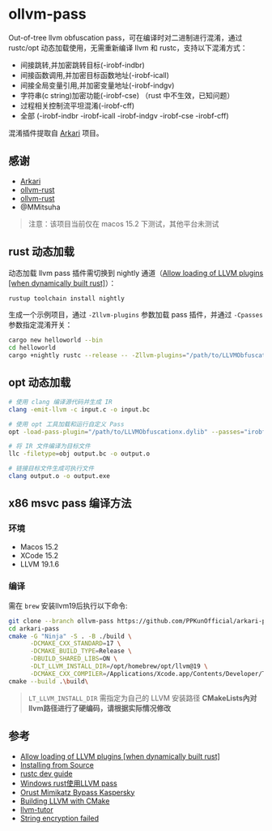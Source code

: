 # ollvm-pass

Out-of-tree llvm obfuscation pass，可在编译时对二进制进行混淆，通过 rustc/opt 动态加载使用，无需重新编译 llvm 和 rustc，支持以下混淆方式：

- 间接跳转,并加密跳转目标(-irobf-indbr)
- 间接函数调用,并加密目标函数地址(-irobf-icall)
- 间接全局变量引用,并加密变量地址(-irobf-indgv)
- 字符串(c string)加密功能(-irobf-cse) （rust 中不生效，已知问题）
- 过程相关控制流平坦混淆(-irobf-cff)
- 全部 (-irobf-indbr -irobf-icall -irobf-indgv -irobf-cse -irobf-cff)

混淆插件提取自 [Arkari](https://github.com/KomiMoe/Arkari) 项目。

## 感谢

- [Arkari](https://github.com/KomiMoe/Arkari)
- [ollvm-rust](https://github.com/0xlane/ollvm-rust)
- [ollvm-rust](https://github.com/MMitsuha/ollvm-rust)
- @MMitsuha

> 注意：该项目当前仅在 macos 15.2 下测试，其他平台未测试

## rust 动态加载

动态加载 llvm pass 插件需切换到 nightly 通道（[Allow loading of LLVM plugins [when dynamically built rust]](https://github.com/rust-lang/rust/pull/82734)）：

```bash
rustup toolchain install nightly
```

生成一个示例项目，通过 `-Zllvm-plugins` 参数加载 pass 插件，并通过 `-Cpasses` 参数指定混淆开关：

```bash
cargo new helloworld --bin
cd helloworld
cargo +nightly rustc --release -- -Zllvm-plugins="/path/to/LLVMObfuscationx.dylib" -Cpasses="irobf(irobf-indbr,irobf-icall,irobf-indgv,irobf-cff,irobf-cse)"
```

## opt 动态加载

```bash
# 使用 clang 编译源代码并生成 IR
clang -emit-llvm -c input.c -o input.bc

# 使用 opt 工具加载和运行自定义 Pass
opt -load-pass-plugin="/path/to/LLVMObfuscationx.dylib" --passes="irobf(irobf-indbr,irobf-icall,irobf-indgv,irobf-cff,irobf-cse)" input.bc -o output.bc

# 将 IR 文件编译为目标文件
llc -filetype=obj output.bc -o output.o

# 链接目标文件生成可执行文件
clang output.o -o output.exe
```

## x86 msvc pass 编译方法

### 环境

- Macos 15.2
- XCode 15.2
- LLVM 19.1.6

### 编译

需在 `brew` 安装llvm19后执行以下命令:

```bash
git clone --branch ollvm-pass https://github.com/PPKunOfficial/arkari-pass
cd arkari-pass
cmake -G "Ninja" -S . -B ./build \
      -DCMAKE_CXX_STANDARD=17 \
      -DCMAKE_BUILD_TYPE=Release \
      -DBUILD_SHARED_LIBS=ON \
      -DLT_LLVM_INSTALL_DIR=/opt/homebrew/opt/llvm@19 \
      -DCMAKE_CXX_COMPILER=/Applications/Xcode.app/Contents/Developer/Toolchains/XcodeDefault.xctoolchain/usr/bin/c++ \
cmake --build .\build\
```

> `LT_LLVM_INSTALL_DIR` 需指定为自己的 LLVM 安装路径
> **CMakeLists內对llvm路径进行了硬编码，请根据实际情况修改**

## 参考

- [Allow loading of LLVM plugins [when dynamically built rust]](https://github.com/rust-lang/rust/pull/82734)
- [Installing from Source](https://github.com/rust-lang/rust/blob/master/INSTALL.md)
- [rustc dev guide](https://rustc-dev-guide.rust-lang.org/building/how-to-build-and-run.html)
- [Windows rust使用LLVM pass](https://bbs.kanxue.com/thread-274453.htm)
- [Orust Mimikatz Bypass Kaspersky](https://b1n.io/posts/orust-mimikatz-bypass-kaspersky/)
- [Building LLVM with CMake](https://llvm.org/docs/CMake.html#developing-llvm-passes-out-of-source)
- [llvm-tutor](https://github.com/banach-space/llvm-tutor)
- [String encryption failed](https://github.com/joaovarelas/Obfuscator-LLVM-16.0/issues/8)
